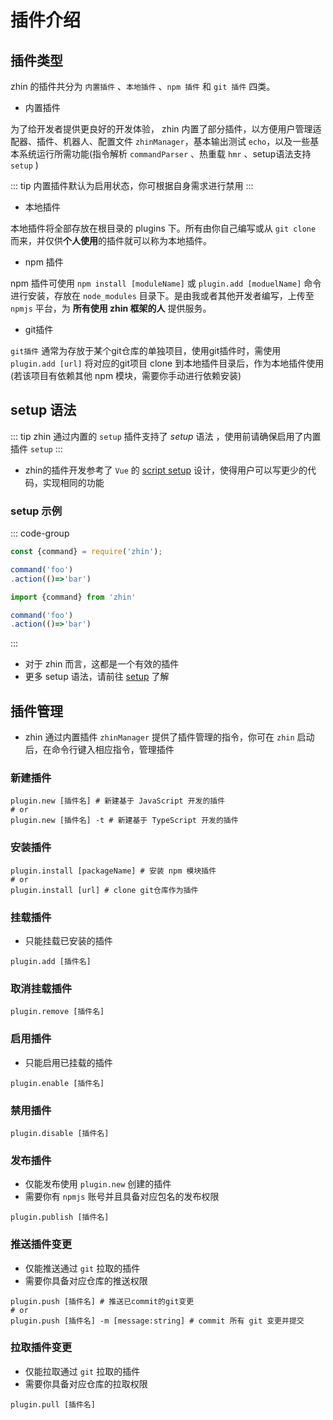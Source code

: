 # 插件介绍

## 插件类型

zhin 的插件共分为  `内置插件` 、`本地插件` 、`npm 插件` 和 `git 插件` 四类。
- 内置插件

为了给开发者提供更良好的开发体验， zhin 内置了部分插件，以方便用户管理适配器、插件、机器人、配置文件 `zhinManager`，基本输出测试 `echo`，以及一些基本系统运行所需功能(指令解析 `commandParser` 、热重载 `hmr` 、setup语法支持 `setup` )

::: tip
内置插件默认为启用状态，你可根据自身需求进行禁用
:::
- 本地插件

本地插件将全部存放在根目录的 plugins 下。所有由你自己编写或从 `git clone` 而来，并仅供**个人使用**的插件就可以称为本地插件。

- npm 插件

npm 插件可使用 `npm install [moduleName]` 或 `plugin.add [moduelName]` 命令进行安装，存放在 `node_modules` 目录下。是由我或者其他开发者编写，上传至 `npmjs` 平台，为 **所有使用 zhin 框架的人** 提供服务。


- git插件

`git插件` 通常为存放于某个git仓库的单独项目，使用git插件时，需使用 `plugin.add [url]` 将对应的git项目 clone 到本地插件目录后，作为本地插件使用(若该项目有依赖其他 npm 模块，需要你手动进行依赖安装)
## setup 语法

::: tip
zhin 通过内置的 `setup` 插件支持了 *setup* 语法 ，使用前请确保启用了内置插件 `setup`
:::
- zhin的插件开发参考了 `Vue` 的 [script setup](https://cn.vuejs.org/guide/typescript/composition-api.html#using-script-setup) 设计，使得用户可以写更少的代码，实现相同的功能

### setup 示例

::: code-group

```javascript [JavaScript-setup]
const {command} = require('zhin');

command('foo')
.action(()=>'bar')

```

```typescript [TypeScript-setup]
import {command} from 'zhin'

command('foo')
.action(()=>'bar')

```
:::
- 对于 zhin 而言，这都是一个有效的插件
- 更多 setup 语法，请前往 [setup](./setup.md) 了解

## 插件管理
- zhin 通过内置插件 `zhinManager` 提供了插件管理的指令，你可在 `zhin` 启动后，在命令行键入相应指令，管理插件

### 新建插件
```shell
plugin.new [插件名] # 新建基于 JavaScript 开发的插件
# or
plugin.new [插件名] -t # 新建基于 TypeScript 开发的插件
```
### 安装插件
```shell
plugin.install [packageName] # 安装 npm 模块插件
# or
plugin.install [url] # clone git仓库作为插件
```
### 挂载插件
- 只能挂载已安装的插件
```shell
plugin.add [插件名]
```
### 取消挂载插件
```shell
plugin.remove [插件名]
```
### 启用插件
- 只能启用已挂载的插件
```shell
plugin.enable [插件名]
```
### 禁用插件
```shell
plugin.disable [插件名]
```
### 发布插件
- 仅能发布使用 `plugin.new` 创建的插件
- 需要你有 `npmjs` 账号并且具备对应包名的发布权限
```shell
plugin.publish [插件名]
```
### 推送插件变更
- 仅能推送通过 `git` 拉取的插件
- 需要你具备对应仓库的推送权限
```shell
plugin.push [插件名] # 推送已commit的git变更
# or
plugin.push [插件名] -m [message:string] # commit 所有 git 变更并提交
```
### 拉取插件变更
- 仅能拉取通过 `git` 拉取的插件
- 需要你具备对应仓库的拉取权限
```shell
plugin.pull [插件名]
```
